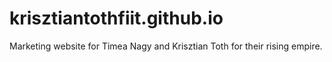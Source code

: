 # krisztiantothfiit.github.io
Marketing website for Timea Nagy and Krisztian Toth for their rising empire.
